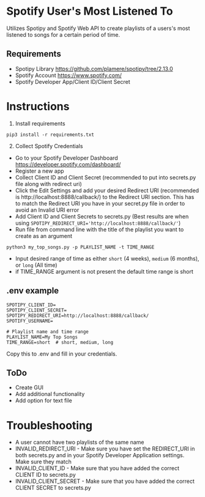 # Spotify User's Most Listened To
Utilizes Spotipy and Spotify Web API to create playlists of a users's most listened to songs for a certain period of time.

## Requirements
* Spotipy Library https://github.com/plamere/spotipy/tree/2.13.0
* Spotify Account https://www.spotify.com/
* Spotify Developer App/Client ID/Client Secret

# Instructions
1) Install requirements

`pip3 install -r requirements.txt`

2) Collect Spotify Credentials
* Go to your Spotify Developer Dashboard https://developer.spotify.com/dashboard/
* Register a new app
* Collect Client ID and Client Secret (recommended to put into secrets.py file along with redirect uri)
* Click the Edit Settings and add your desired Redirect URI (recommended is http://localhost:8888/callback/) to the Redirect URI section. This has to match the Redirect URI you have in your secret.py file in order to avoid an Invalid URI error
* Add Client ID and Client Secrets to secrets.py (Best results are when using `SPOTIPY_REDIRECT_URI='http://localhost:8888/callback/'`)
* Run file from command line with the title of the playlist you want to create as an argument

`python3 my_top_songs.py -p PLAYLIST_NAME -t TIME_RANGE`
* Input desired range of time as either `short` (4 weeks), `medium` (6 months), or `long` (All time)
* if TIME_RANGE argument is not present the default time range is short

## .env example

```
SPOTIPY_CLIENT_ID=
SPOTIPY_CLIENT_SECRET=
SPOTIPY_REDIRECT_URI=http://localhost:8888/callback/
SPOTIFY_USERNAME=

# Playlist name and time range
PLAYLIST_NAME=My Top Songs
TIME_RANGE=short  # short, medium, long
```

Copy this to .env and fill in your credentials.

## ToDo
* Create GUI
* Add additional functionality
* Add option for text file

# Troubleshooting
* A user cannot have two playlists of the same name
* INVALID_REDIRECT_URI - Make sure you have set the REDIRECT_URI in both secrets.py and in your Spotify Developer Application settings. Make sure they match
* INVALID_CLIENT_ID - Make sure that you have added the correct CLIENT ID to secrets.py
* INVALID_CLIENT_SECRET - Make sure that you have added the correct CLIENT SECRET to secrets.py
